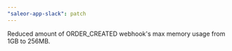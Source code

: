 ```yaml
---
"saleor-app-slack": patch
---
```


Reduced amount of ORDER_CREATED webhook's max memory usage from 1GB to 256MB.
